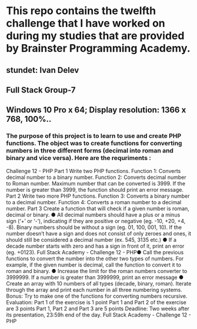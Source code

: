 # This repo contains the twelfth challenge that I have worked on during my studies that are provided by Brainster Programming Academy.

## stundet: Ivan Delev

## Full Stack Group-7

## Windows 10 Pro x 64; Display resolution: 1366 x 768, 100%..

### The purpose of this project is to learn to use and create PHP functions. The object was to create functions for converting numbers in three different forms (decimal into roman and binary and vice versa). Here are the requriments :

Challenge 12 - PHP
Part 1
Write two PHP functions.
Function 1: Converts decimal number to a binary number.
Function 2: Converts decimal number to Roman number. Maximum number
that can be converted is 3999. If the number is greater than 3999, the function
should print an error message.
Part 2
Write two more PHP functions.
Function 3: Converts a binary number to a decimal number.
Function 4: Converts a roman number to a decimal number.
Part 3
Create a function that will check if a given number is roman, decimal or
binary.
● All decimal numbers should have a plus or a minus sign (‘+’ or ‘-’),
indicating if they are positive or negative (eg. -10, +20, +4, -8). Binary
numbers should be without a sign (eg. 01, 100, 001, 10). If the number
doesn’t have a sign and does not consist of only zeroes and ones, it
should still be considered a decimal number (ex. 545, 3135 etc.)
● If a decade number starts with zero and has a sign in front of it, print an
error (eg. +0123).
Full Stack Academy - Challenge 12 - PHP● Call the previous functions to convert the number into the other two
types of numbers. For example, if the given number is decimal, call the
function to convert it to roman and binary.
● Increase the limit for the roman numbers converter to 3999999. If a
number is greater than 3999999, print an error message
● Create an array with 10 numbers of all types (decade, binary, roman).
Iterate through the array and print each number in all three numbering
systems.
Bonus: Try to make one of the functions for converting numbers recursive.
Evaluation:
Part 1 of the exercise is 1 point
Part 1 and Part 2 of the exercise are 3 points
Part 1, Part 2 and Part 3 are 5 points
Deadline:
Two weeks after its presentation, 23:59h end of the day.
Full Stack Academy - Challenge 12 - PHP

